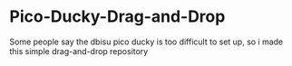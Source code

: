 # Pico-Ducky-Drag-and-Drop
Some people say the dbisu pico ducky is too difficult to set up, so i made this simple drag-and-drop repository
